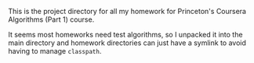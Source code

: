 This is the project directory for all my homework for Princeton's Coursera Algorithms (Part 1) course.

It seems most homeworks need test algorithms, so I unpacked it into the main directory and homework directories can just have a symlink to avoid having to manage `classpath`.
